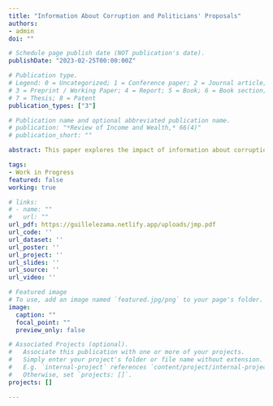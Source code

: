 ```yaml
---
title: "Information About Corruption and Politicians' Proposals"
authors:
- admin
doi: ""

# Schedule page publish date (NOT publication's date).
publishDate: "2023-02-25T00:00:00Z"

# Publication type.
# Legend: 0 = Uncategorized; 1 = Conference paper; 2 = Journal article;
# 3 = Preprint / Working Paper; 4 = Report; 5 = Book; 6 = Book section;
# 7 = Thesis; 8 = Patent
publication_types: ["3"]

# Publication name and optional abbreviated publication name.
# publication: "*Review of Income and Wealth,* 66(4)"
# publication_short: ""

abstract: This paper explores the impact of information about corruption on politicians' proposals. Using text analysis on 13,344 manifestos from the 2012 mayoral elections in Brazil, this study examines how revealing corruption through audits of public funds influenced discussions on the policy areas under scrutiny. The results indicate that the disclosure of these irregularities led to an increased discussion of the policy areas covered by the audit by opposition parties in high-corruption cities. However, incumbents in high-corruption cities respond to this disclosure, decreasing the discussion of the policy areas covered by the audit. In high-corruption municipalities, disclosing irregularities made incumbents to employ more populist language. In municipalities with high corruption, disclosing irregularities caused incumbents to use more populist language. Meanwhile, opposition candidates in low-corruption municipalities adopted less extreme and populist language than their counterparts in non-audited, low-corruption municipalities. These findings contribute to our understanding of how information on corruption in public expenditures influences politicians' agendas and the ideological framework of their proposals. 

tags:
- Work in Progress
featured: false
working: true

# links:
# - name: ""
#   url: ""
url_pdf: https://guillelezama.netlify.app/uploads/jmp.pdf
url_code: ''
url_dataset: ''
url_poster: ''
url_project: ''
url_slides: ''
url_source: ''
url_video: ''

# Featured image
# To use, add an image named `featured.jpg/png` to your page's folder. 
image:
  caption: ""
  focal_point: ""
  preview_only: false

# Associated Projects (optional).
#   Associate this publication with one or more of your projects.
#   Simply enter your project's folder or file name without extension.
#   E.g. `internal-project` references `content/project/internal-project/index.md`.
#   Otherwise, set `projects: []`.
projects: []

---
```

